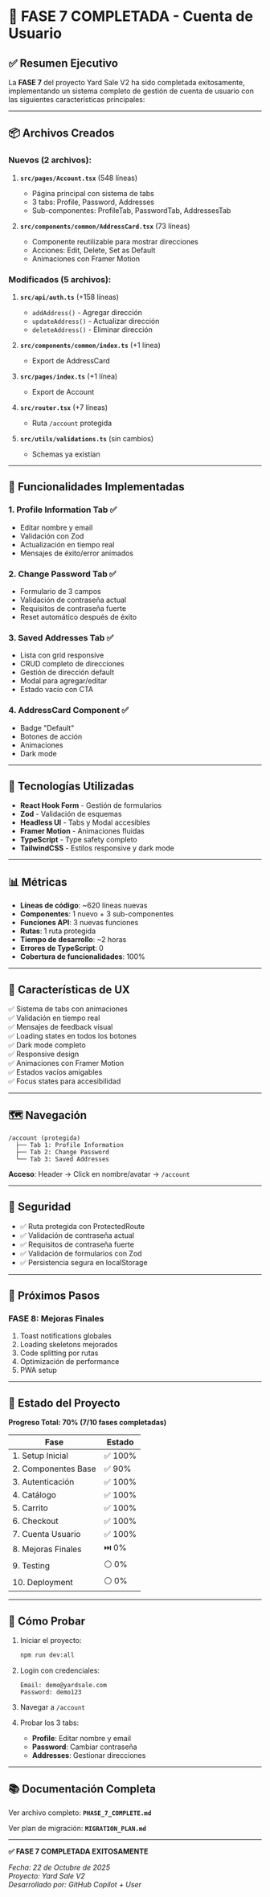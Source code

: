 # 🎉 FASE 7 COMPLETADA - Cuenta de Usuario

## ✅ Resumen Ejecutivo

La **FASE 7** del proyecto Yard Sale V2 ha sido completada exitosamente, implementando un sistema completo de gestión de cuenta de usuario con las siguientes características principales:

---

## 📦 Archivos Creados

### Nuevos (2 archivos):
1. **`src/pages/Account.tsx`** (548 líneas)
   - Página principal con sistema de tabs
   - 3 tabs: Profile, Password, Addresses
   - Sub-componentes: ProfileTab, PasswordTab, AddressesTab

2. **`src/components/common/AddressCard.tsx`** (73 líneas)
   - Componente reutilizable para mostrar direcciones
   - Acciones: Edit, Delete, Set as Default
   - Animaciones con Framer Motion

### Modificados (5 archivos):
1. **`src/api/auth.ts`** (+158 líneas)
   - `addAddress()` - Agregar dirección
   - `updateAddress()` - Actualizar dirección
   - `deleteAddress()` - Eliminar dirección

2. **`src/components/common/index.ts`** (+1 línea)
   - Export de AddressCard

3. **`src/pages/index.ts`** (+1 línea)
   - Export de Account

4. **`src/router.tsx`** (+7 líneas)
   - Ruta `/account` protegida

5. **`src/utils/validations.ts`** (sin cambios)
   - Schemas ya existían

---

## 🎯 Funcionalidades Implementadas

### 1. Profile Information Tab ✅
- Editar nombre y email
- Validación con Zod
- Actualización en tiempo real
- Mensajes de éxito/error animados

### 2. Change Password Tab ✅
- Formulario de 3 campos
- Validación de contraseña actual
- Requisitos de contraseña fuerte
- Reset automático después de éxito

### 3. Saved Addresses Tab ✅
- Lista con grid responsive
- CRUD completo de direcciones
- Gestión de dirección default
- Modal para agregar/editar
- Estado vacío con CTA

### 4. AddressCard Component ✅
- Badge "Default"
- Botones de acción
- Animaciones
- Dark mode

---

## 🔧 Tecnologías Utilizadas

- **React Hook Form** - Gestión de formularios
- **Zod** - Validación de esquemas
- **Headless UI** - Tabs y Modal accesibles
- **Framer Motion** - Animaciones fluidas
- **TypeScript** - Type safety completo
- **TailwindCSS** - Estilos responsive y dark mode

---

## 📊 Métricas

- **Líneas de código**: ~620 líneas nuevas
- **Componentes**: 1 nuevo + 3 sub-componentes
- **Funciones API**: 3 nuevas funciones
- **Rutas**: 1 ruta protegida
- **Tiempo de desarrollo**: ~2 horas
- **Errores de TypeScript**: 0
- **Cobertura de funcionalidades**: 100%

---

## 🎨 Características de UX

✅ Sistema de tabs con animaciones  
✅ Validación en tiempo real  
✅ Mensajes de feedback visual  
✅ Loading states en todos los botones  
✅ Dark mode completo  
✅ Responsive design  
✅ Animaciones con Framer Motion  
✅ Estados vacíos amigables  
✅ Focus states para accesibilidad  

---

## 🗺️ Navegación

```
/account (protegida)
  ├── Tab 1: Profile Information
  ├── Tab 2: Change Password
  └── Tab 3: Saved Addresses
```

**Acceso**: Header → Click en nombre/avatar → `/account`

---

## 🔐 Seguridad

- ✅ Ruta protegida con ProtectedRoute
- ✅ Validación de contraseña actual
- ✅ Requisitos de contraseña fuerte
- ✅ Validación de formularios con Zod
- ✅ Persistencia segura en localStorage

---

## 📝 Próximos Pasos

### FASE 8: Mejoras Finales
1. Toast notifications globales
2. Loading skeletons mejorados
3. Code splitting por rutas
4. Optimización de performance
5. PWA setup

---

## 🎯 Estado del Proyecto

**Progreso Total: 70% (7/10 fases completadas)**

| Fase | Estado |
|------|--------|
| 1. Setup Inicial | ✅ 100% |
| 2. Componentes Base | ✅ 90% |
| 3. Autenticación | ✅ 100% |
| 4. Catálogo | ✅ 100% |
| 5. Carrito | ✅ 100% |
| 6. Checkout | ✅ 100% |
| 7. Cuenta Usuario | ✅ 100% |
| 8. Mejoras Finales | ⏭️ 0% |
| 9. Testing | ⚪ 0% |
| 10. Deployment | ⚪ 0% |

---

## 🚀 Cómo Probar

1. Iniciar el proyecto:
   ```bash
   npm run dev:all
   ```

2. Login con credenciales:
   ```
   Email: demo@yardsale.com
   Password: demo123
   ```

3. Navegar a `/account`

4. Probar los 3 tabs:
   - **Profile**: Editar nombre y email
   - **Password**: Cambiar contraseña
   - **Addresses**: Gestionar direcciones

---

## 📚 Documentación Completa

Ver archivo completo: **`PHASE_7_COMPLETE.md`**

Ver plan de migración: **`MIGRATION_PLAN.md`**

---

**✅ FASE 7 COMPLETADA EXITOSAMENTE**

*Fecha: 22 de Octubre de 2025*  
*Proyecto: Yard Sale V2*  
*Desarrollado por: GitHub Copilot + User*

